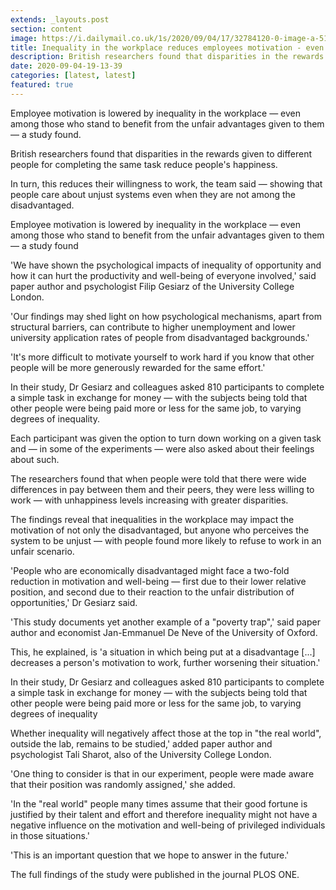 ```yaml
---
extends: _layouts.post
section: content
image: https://i.dailymail.co.uk/1s/2020/09/04/17/32784120-0-image-a-51_1599236856350.jpg 
title: Inequality in the workplace reduces employees motivation - even among those who stand to benefit 
description: British researchers found that disparities in the rewards given to different people for completing the same task reduce peoples happiness. 
date: 2020-09-04-19-13-39 
categories: [latest, latest] 
featured: true 
--- 
```

Employee motivation is lowered by inequality in the workplace — even among those who stand to benefit from the unfair advantages given to them — a study found.

British researchers found that disparities in the rewards given to different people for completing the same task reduce people's happiness.

In turn, this reduces their willingness to work, the team said — showing that people care about unjust systems even when they are not among the disadvantaged.  

Employee motivation is lowered by inequality in the workplace — even among those who stand to benefit from the unfair advantages given to them — a study found

'We have shown the psychological impacts of inequality of opportunity and how it can hurt the productivity and well-being of everyone involved,' said paper author and psychologist Filip Gesiarz of the University College London.

'Our findings may shed light on how psychological mechanisms, apart from structural barriers, can contribute to higher unemployment and lower university application rates of people from disadvantaged backgrounds.'

'It's more difficult to motivate yourself to work hard if you know that other people will be more generously rewarded for the same effort.'

In their study, Dr Gesiarz and colleagues asked 810 participants to complete a simple task in exchange for money — with the subjects being told that other people were being paid more or less for the same job, to varying degrees of inequality.

Each participant was given the option to turn down working on a given task and — in some of the experiments — were also asked about their feelings about such. 

The researchers found that when people were told that there were wide differences in pay between them and their peers, they were less willing to work — with unhappiness levels increasing with greater disparities.

The findings reveal that inequalities in the workplace may impact the motivation of not only the disadvantaged, but anyone who perceives the system to be unjust — with people found more likely to refuse to work in an unfair scenario.

'People who are economically disadvantaged might face a two-fold reduction in motivation and well-being — first due to their lower relative position, and second due to their reaction to the unfair distribution of opportunities,' Dr Gesiarz said.



'This study documents yet another example of a "poverty trap",' said paper author and economist Jan-Emmanuel De Neve of the University of Oxford.

This, he explained, is 'a situation in which being put at a disadvantage [...] decreases a person's motivation to work, further worsening their situation.' 

In their study, Dr Gesiarz and colleagues asked 810 participants to complete a simple task in exchange for money — with the subjects being told that other people were being paid more or less for the same job, to varying degrees of inequality 

Whether inequality will negatively affect those at the top in "the real world", outside the lab, remains to be studied,' added paper author and psychologist Tali Sharot, also of the University College London.

'One thing to consider is that in our experiment, people were made aware that their position was randomly assigned,' she added.

'In the "real world" people many times assume that their good fortune is justified by their talent and effort and therefore inequality might not have a negative influence on the motivation and well-being of privileged individuals in those situations.'

'This is an important question that we hope to answer in the future.'

The full findings of the study were published in the journal PLOS ONE.

